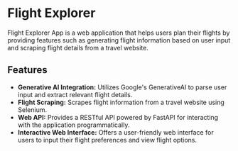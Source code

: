 # Flight Explorer

Flight Explorer App is a web application that helps users plan their flights by providing features such as generating flight information based on user input and scraping flight details from a travel website.

## Features

- **Generative AI Integration:** Utilizes Google's GenerativeAI to parse user input and extract relevant flight details.
- **Flight Scraping:** Scrapes flight information from a travel website using Selenium.
- **Web API:** Provides a RESTful API powered by FastAPI for interacting with the application programmatically.
- **Interactive Web Interface:** Offers a user-friendly web interface for users to input their flight preferences and view flight options.
